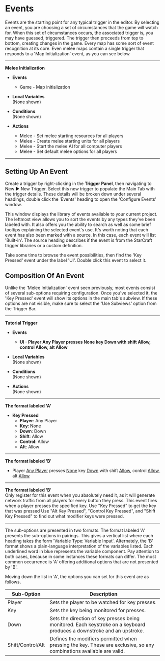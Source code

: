 # Events

Events are the starting point for any typical trigger in the editor. By selecting an event, you are choosing a set of circumstances that the game will watch for. When this set of circumstances occurs, the associated trigger is, you may have guessed, triggered. The trigger then proceeds from top to bottom, creating changes in the game. Every map has some sort of event recognition at its core. Even melee maps contain a single trigger that responds to a 'Map Initialization' event, as you can see below.

-----------------------------------------------------------------------------------------------------

**Melee Initialization**
- **Events**  
  - Game - Map initialization

- **Local Variables**  
  (None shown)

- **Conditions**  
  (None shown)

- **Actions**
  - Melee - Set melee starting resources for all players
  - Melee - Create melee starting units for all players
  - Melee - Start the melee AI for all computer players
  - Melee - Set default melee options for all players

-----------------------------------------------------------------------------------------------------

## Setting Up An Event

Create a trigger by right-clicking in the **Trigger Panel**, then navigating to New ▶︎ New Trigger. Select this new trigger to populate the Main Tab with the trigger details. These details will be broken down under several headings, double click the 'Events' heading to open the 'Configure Events' window.

This window displays the library of events available to your current project. The leftmost view allows you to sort the events by any types they've been labeled with. It also offers you the ability to search as well as some brief tooltips explaining the selected event's use. It's worth noting that each event has also been marked with a source. In this case, each event will list 'Built-in'. The source heading describes if the event is from the StarCraft trigger libraries or a custom definition.

Take some time to browse the event possibilities, then find the 'Key Pressed' event under the label 'UI'. Double click this event to select it.

## Composition Of An Event

Unlike the 'Melee Initialization' event seen previously, most events consist of several sub-options requiring configuration. Once you've selected it, the 'Key Pressed' event will show its options in the main tab's subview. If these options are not visible, make sure to select the 'Use Subviews' option from the Trigger Bar.

-----------------------------------------------------------------------------------------------------

**Tutorial Trigger**
- **Events**  
  - **UI - Player Any Player presses None key Down with shift Allow, control Allow, alt Allow**

- **Local Variables**  
  (None shown)

- **Conditions**  
  (None shown)

- **Actions**  
  (None shown)

-----------------------------------------------------------------------------------------------------  
**The format labeled 'A'**
* **Key Pressed**
  * **Player**: Any Player
  * **Key**: None
  * **Down**: Down
  * **Shift**: Allow
  * **Control**: Allow
  * **Alt**: Allow

-----------------------------------------------------------------------------------------------------  
**The format labeled 'B'**
* Player <u>Any Player</u> presses <u>None</u> key <u>Down</u> with shift <u>Allow</u>, control <u>Allow</u>, alt <u>Allow</u>

-----------------------------------------------------------------------------------------------------  
**The format labeled 'B'**  
Only register for this event when you absolutely need it, as it will generate network traffic from all players for every button they press. This event fires when a player presses the specified key. Use \"Key Pressed\" to get the key that was pressed Use \"Alt Key Pressed\", \"Control Key Pressed\", and \"Shift Key Pressed\" to find out what modifier keys were pressed.

-----------------------------------------------------------------------------------------------------

The sub-options are presented in two formats. The format labeled 'A' presents the sub-options in pairings. This gives a vertical list where each heading takes the form 'Variable Type: Variable Input'. Alternately, the 'B' format shows a plain-language interpretation of the variables listed. Each underlined word in blue represents the variable component. Pay attention to both cases, because in some instances these formats can differ. The most common occurrence is 'A' offering additional options that are not presented by 'B'.

Moving down the list in 'A', the options you can set for this event are as follows.

| Sub-Option        | Description                                                                                                            |
| ----------------- | ---------------------------------------------------------------------------------------------------------------------- |
| Player            | Sets the player to be watched for key presses.                                                                         |
| Key               | Sets the key being monitored for presses.                                                                              |
| Down              | Sets the direction of key presses being monitored. Each keystroke on a keyboard produces a downstroke and an upstroke. |
| Shift/Control/Alt | Defines the modifiers permitted when pressing the key. These are exclusive, so any combinations available are valid.   |
